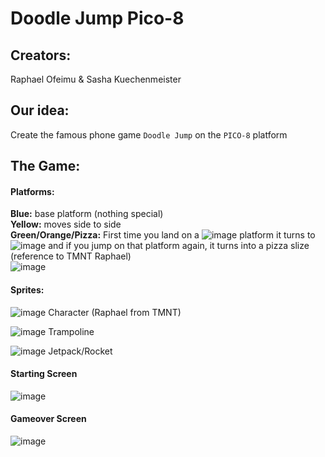 # Doodle Jump Pico-8

## Creators: 
Raphael Ofeimu & Sasha Kuechenmeister


## Our idea:
Create the famous phone game `Doodle Jump` on the `PICO-8` platform

## The Game:

#### Platforms:
**Blue:** base platform (nothing special) \
**Yellow:** moves side to side \
**Green/Orange/Pizza:** First time you land on a ![image](https://user-images.githubusercontent.com/55543651/118682942-347cbc00-b801-11eb-9165-7293b9bb995a.png) platform it turns to ![image](https://user-images.githubusercontent.com/55543651/118682898-26c73680-b801-11eb-9e0d-a42dd5d91fec.png)
 and if you jump on that platform again, it turns into a pizza slize (reference to TMNT Raphael) \
![image](https://user-images.githubusercontent.com/55543651/118682635-ebc50300-b800-11eb-899b-f00c177a594f.png)


#### Sprites:
![image](https://user-images.githubusercontent.com/55543651/118681700-14003200-b800-11eb-9696-d2966b50b39d.png)     Character (Raphael from TMNT)


![image](https://user-images.githubusercontent.com/55543651/118681661-09de3380-b800-11eb-93b7-d1fdc546c8c0.png)     Trampoline


![image](https://user-images.githubusercontent.com/55543651/118681816-2bd7b600-b800-11eb-9b71-7d04debd976e.png)     Jetpack/Rocket


#### Starting Screen
![image](https://user-images.githubusercontent.com/55543651/118681049-8de3eb80-b7ff-11eb-8463-b55e10916e77.png)

#### Gameover Screen
![image](https://user-images.githubusercontent.com/55543651/118681101-9b997100-b7ff-11eb-89c3-e0217a45ceb4.png)


